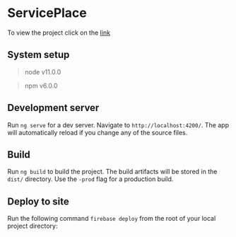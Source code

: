 # ServicePlace

To view the project click on the [link](https://serviceplace-kt.firebaseapp.com)

## System setup

> node  v11.0.0

> npm  v6.0.0

## Development server

Run `ng serve` for a dev server. Navigate to `http://localhost:4200/`. The app will automatically reload if you change any of the source files.

## Build

Run `ng build` to build the project. The build artifacts will be stored in the `dist/` directory. Use the `-prod` flag for a production build.

## Deploy to site

Run the following command `firebase deploy` from the root of your local project directory: